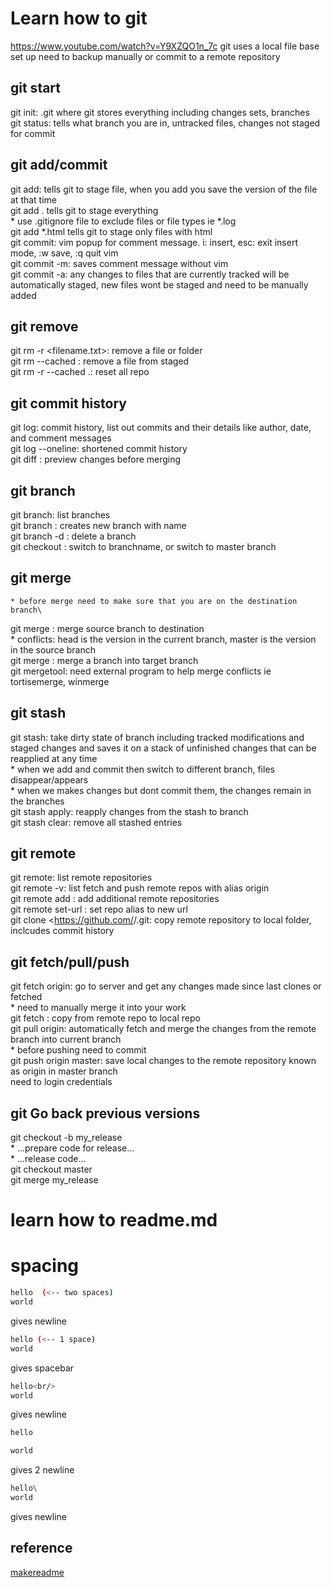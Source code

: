 # Learn how to git

https://www.youtube.com/watch?v=Y9XZQO1n_7c
git uses a local file base set up
need to backup manually or commit to a remote repository

## git start
git init: .git where git stores everything including changes sets, branches\
git status: tells what branch you are in, untracked files, changes not staged for commit

## git add/commit
git add: tells git to stage file, when you add you save the version of the file at that time\
git add .   tells git to stage everything\
			* use .gitignore file to exclude files or file types ie *.log\
git add *.html     tells git to stage only files with html\
git commit: vim popup for comment message. i: insert, esc: exit insert mode, :w save, :q quit vim\
git commit -m: saves comment message without vim\
git commit -a: any changes to files that are currently tracked will be automatically staged, new files wont be staged and need to be manually added

## git remove
git rm -r <filename.txt>: remove a file or folder\
git rm --cached <filename>: remove a file from staged\
git rm -r --cached .: reset all repo

## git commit history
git log: commit history, list out commits and their details like author, date, and comment messages\
git log --oneline: shortened commit history\
git diff <source> <targetbranch>: preview changes before merging

## git branch
git branch: list branches\
git branch <branchname>: creates new branch with name\
git branch -d <branch name>: delete a branch\
git checkout <branchname>: switch to branchname, or switch to master branch

## git merge
	* before merge need to make sure that you are on the destination branch\
git merge <source branch>: merge source branch to destination\
	* conflicts: head is the version in the current branch, master is the version in the source branch\
git merge <source> <target branch>: merge a branch into target branch\
git mergetool: need external program to help merge conflicts ie tortisemerge, winmerge

## git stash
git stash: take dirty state of branch including tracked modifications and staged changes and saves it on a stack of unfinished changes that can be reapplied at any time\
	* when we add and commit then switch to different branch, files disappear/appears\
	* when we makes changes but dont commit them, the changes remain in the branches\
git stash apply: reapply changes from the stash to branch\
git stash clear: remove all stashed entries

## git remote
git remote: list remote repositories\
git remote -v: list fetch and push remote repos with alias origin\
git remote add <aliasname> <url>: add additional remote repositories\
git remote set-url <aliasname> <url>:  set repo alias to new url\
git clone <https://github.com/<name>/<repo>.git: copy remote repository to local folder, inclcudes commit history

## git fetch/pull/push
git fetch origin: go to server and get any changes made since last clones or fetched\
	* need to manually merge it into your work\
git fetch <alias name>: copy from remote repo to local repo\
git pull origin: automatically fetch and merge the changes from the remote branch into current branch\
	* before pushing need to commit\
git push origin master: save local changes to the remote repository known as origin in master branch\
	need to login credentials

## git Go back previous versions
git checkout -b my_release <commit-id>\
	* ...prepare code for release...\
	* ...release code...\
git checkout master\
git merge my_release

# learn how to readme.md
# spacing
```bash
hello  (<-- two spaces)
world
```
gives newline
```bash
hello (<-- 1 space)
world
```
gives spacebar
```bash 
hello<br/>
world
```
gives newline
```bash
hello

world
```
gives 2 newline
```bash
hello\
world
```
gives newline

## reference
[makereadme](https://www.makeareadme.com/)
